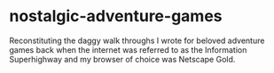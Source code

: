 # nostalgic-adventure-games
Reconstituting the daggy walk throughs I wrote for beloved adventure games back when the internet was referred to as the Information Superhighway and my browser of choice was Netscape Gold. 
